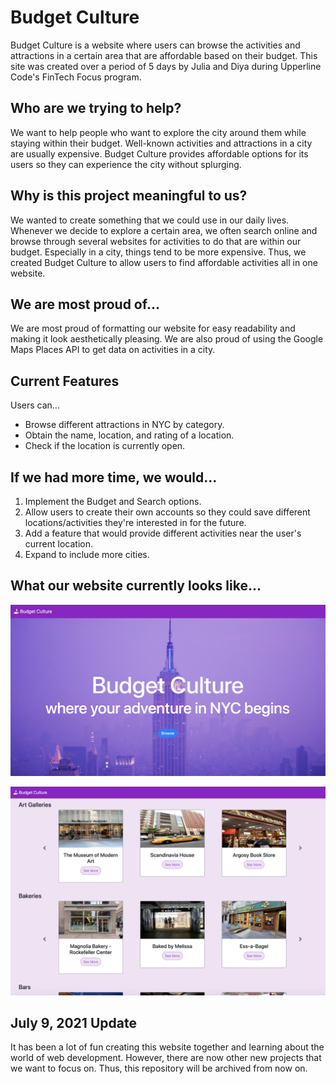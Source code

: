 # Budget Culture
Budget Culture is a website where users can browse the activities and attractions in a certain area that are affordable based on their budget. This site was created over a period of 5 days by Julia and Diya during Upperline Code's FinTech Focus program.

## Who are we trying to help?
We want to help people who want to explore the city around them while staying within their budget. Well-known activities and attractions in a city are usually expensive. Budget Culture provides affordable options for its users so they can experience the city without splurging. 

## Why is this project meaningful to us?
We wanted to create something that we could use in our daily lives. Whenever we decide to explore a certain area, we often search online and browse through several websites for activities to do that are within our budget. Especially in a city, things tend to be more expensive. Thus, we created Budget Culture to allow users to find affordable activities all in one website.

## We are most proud of...
We are most proud of formatting our website for easy readability and making it look aesthetically pleasing. We are also proud of using the Google Maps Places API to get data on activities in a city.

## Current Features
Users can...
- Browse different attractions in NYC by category.
- Obtain the name, location, and rating of a location.
- Check if the location is currently open.

## If we had more time, we would...
1) Implement the Budget and Search options. 
2) Allow users to create their own accounts so they could save different locations/activities they're interested in for the future.
3) Add a feature that would provide different activities near the user's current location.
4) Expand to include more cities. 

## What our website currently looks like...
![home page](home.png)

![browsing page](browse.png)

## July 9, 2021 Update
It has been a lot of fun creating this website together and learning about the world of web development. However, there are now other new projects that we want to focus on. Thus, this repository will be archived from now on. 
